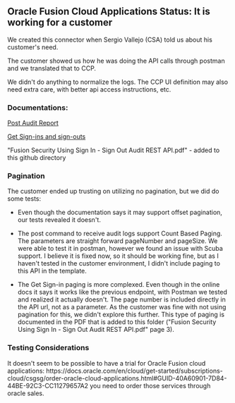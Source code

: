 <h2>Oracle Fusion Cloud Applications Status: It is working for a customer</h2>

We created this connector when Sergio Vallejo (CSA) told us about his customer's need. 

The customer showed us how he was doing the API calls through postman and we translated that to CCP. 

We didn't do anything to normalize the logs. The CCP UI definition may also need extra care, with better api access instructions, etc. 

<h3>Documentations:</h3> 

[Post Audit Report](https://docs.oracle.com/en/cloud/saas/applications-common/24a/farca/op-fscmrestapi-fndauditrestservice-audittrail-getaudithistory-post.html)

[Get Sign-ins and sign-outs](https://docs.oracle.com/en/cloud/saas/applications-common/24a/farca/op-https-servername-oam-services-rest-access-api-v1-audit-events-get.html)

"Fusion Security Using Sign In - Sign Out Audit REST API.pdf" - added to this github directory

<h3>Pagination</h3>

The customer ended up trusting on utilizing no pagination, but we did do some tests:

* Even though the documentation says it may support offset pagination, our tests revealed it doesn't. 

* The post command to receive audit logs support Count Based Paging. The parameters are straight forward pageNumber and pageSize. 
We were able to test it in postman, however we found an issue with Scuba support.
I believe it is fixed now, so it should be working fine, but as I haven't tested in the customer environment, I didn't include paging to this API in the template.

* The Get Sign-in paging is more complexed. Even though in the online docs it says it works like the previous endpoint, with Postman we tested and realized it actually doesn't. 
The page number is included directly in the API url, not as a parameter. As the customer was fine with not using pagination for this, we didn't explore this further. 
This type of paging is documented in the PDF that is added to this folder ("Fusion Security Using Sign In - Sign Out Audit REST API.pdf" page 3).

<h3>Testing Considerations</h3>
It doesn't seem to be possible to have a trial for Oracle Fusion cloud applications: https://docs.oracle.com/en/cloud/get-started/subscriptions-cloud/csgsg/order-oracle-cloud-applications.html#GUID-40A60901-7D84-44BE-92C3-CC11279657A2 you need to order those services through oracle sales.

